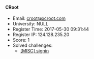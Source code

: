 #### CRoot  

* Email: croot@xcroot.com  
* University: NULL  
* Register Time: 2017-05-30 09:31:44  
* Register IP: 124.128.235.20  
* Score: 1  
* Solved challenges: 
  * [[MISC] signin](https://github.com/SniperOJ/Challenges/blob/master/misc/signin.json)  
